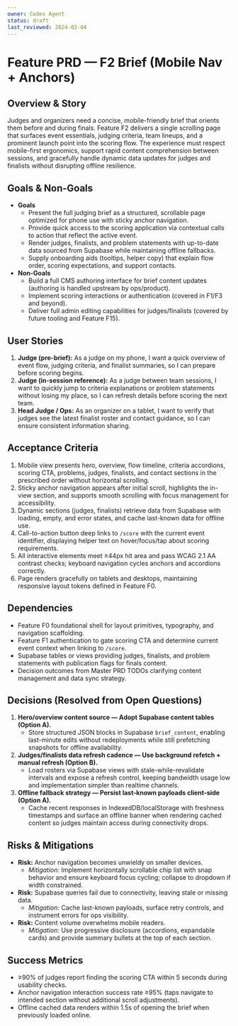 ```yaml
---
owner: Codex Agent
status: draft
last_reviewed: 2024-02-04
---
```


# Feature PRD — F2 Brief (Mobile Nav + Anchors)

## Overview & Story
Judges and organizers need a concise, mobile-friendly brief that orients them before and during finals. Feature F2 delivers a single scrolling page that surfaces event essentials, judging criteria, team lineups, and a prominent launch point into the scoring flow. The experience must respect mobile-first ergonomics, support rapid content comprehension between sessions, and gracefully handle dynamic data updates for judges and finalists without disrupting offline resilience.

## Goals & Non-Goals
- **Goals**
  - Present the full judging brief as a structured, scrollable page optimized for phone use with sticky anchor navigation.
  - Provide quick access to the scoring application via contextual calls to action that reflect the active event.
  - Render judges, finalists, and problem statements with up-to-date data sourced from Supabase while maintaining offline fallbacks.
  - Supply onboarding aids (tooltips, helper copy) that explain flow order, scoring expectations, and support contacts.
- **Non-Goals**
  - Build a full CMS authoring interface for brief content updates (authoring is handled upstream by ops/product).
  - Implement scoring interactions or authentication (covered in F1/F3 and beyond).
  - Deliver full admin editing capabilities for judges/finalists (covered by future tooling and Feature F15).

## User Stories
1. **Judge (pre-brief):** As a judge on my phone, I want a quick overview of event flow, judging criteria, and finalist summaries, so I can prepare before scoring begins.
2. **Judge (in-session reference):** As a judge between team sessions, I want to quickly jump to criteria explanations or problem statements without losing my place, so I can refresh details before scoring the next team.
3. **Head Judge / Ops:** As an organizer on a tablet, I want to verify that judges see the latest finalist roster and contact guidance, so I can ensure consistent information sharing.

## Acceptance Criteria
1. Mobile view presents hero, overview, flow timeline, criteria accordions, scoring CTA, problems, judges, finalists, and contact sections in the prescribed order without horizontal scrolling.
2. Sticky anchor navigation appears after initial scroll, highlights the in-view section, and supports smooth scrolling with focus management for accessibility.
3. Dynamic sections (judges, finalists) retrieve data from Supabase with loading, empty, and error states, and cache last-known data for offline use.
4. Call-to-action button deep links to `/score` with the current event identifier, displaying helper text on hover/focus/tap about scoring requirements.
5. All interactive elements meet ≥44px hit area and pass WCAG 2.1 AA contrast checks; keyboard navigation cycles anchors and accordions correctly.
6. Page renders gracefully on tablets and desktops, maintaining responsive layout tokens defined in Feature F0.

## Dependencies
- Feature F0 foundational shell for layout primitives, typography, and navigation scaffolding.
- Feature F1 authentication to gate scoring CTA and determine current event context when linking to `/score`.
- Supabase tables or views providing judges, finalists, and problem statements with publication flags for finals content.
- Decision outcomes from Master PRD TODOs clarifying content management and data sync strategy.

## Decisions (Resolved from Open Questions)
1. **Hero/overview content source — Adopt Supabase content tables (Option A).**
   - Store structured JSON blocks in Supabase `brief_content`, enabling last-minute edits without redeployments while still prefetching snapshots for offline availability.
2. **Judges/finalists data refresh cadence — Use background refetch + manual refresh (Option B).**
   - Load rosters via Supabase views with stale-while-revalidate intervals and expose a refresh control, keeping bandwidth usage low and implementation simpler than realtime channels.
3. **Offline fallback strategy — Persist last-known payloads client-side (Option A).**
   - Cache recent responses in IndexedDB/localStorage with freshness timestamps and surface an offline banner when rendering cached content so judges maintain access during connectivity drops.

## Risks & Mitigations
- **Risk:** Anchor navigation becomes unwieldy on smaller devices.
  - *Mitigation:* Implement horizontally scrollable chip list with snap behavior and ensure keyboard focus cycling; collapse to dropdown if width constrained.
- **Risk:** Supabase queries fail due to connectivity, leaving stale or missing data.
  - *Mitigation:* Cache last-known payloads, surface retry controls, and instrument errors for ops visibility.
- **Risk:** Content volume overwhelms mobile readers.
  - *Mitigation:* Use progressive disclosure (accordions, expandable cards) and provide summary bullets at the top of each section.

## Success Metrics
- ≥90% of judges report finding the scoring CTA within 5 seconds during usability checks.
- Anchor navigation interaction success rate ≥95% (taps navigate to intended section without additional scroll adjustments).
- Offline cached data renders within 1.5s of opening the brief when previously loaded online.
